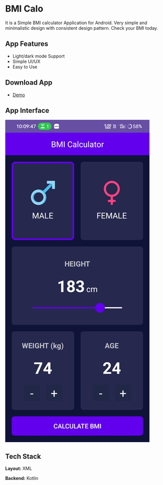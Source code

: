 # BMI Calo

It is a Simple BMI calculator Application for Android. Very simple and minimalistic design with consistent design pattern. Check your BMI today.

## App Features

- Light/dark mode Support
- Simple UI/UX
- Easy to Use

## Download App

- [Demo](https://www.mediafire.com/file/170ijxc2s7qxo18/BMI_Calo.apk/file)

## App Interface

![BMI Calo APpp](https://github.com/subhadipbhowmik/BMI-Calculation-App/blob/main/preview/Bmi_Calo_App.jpg)

## Tech Stack

**Layout:** XML

**Backend:** Kotlin
